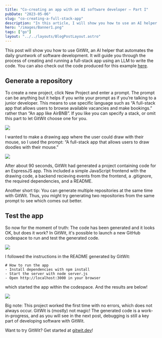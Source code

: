 ```yaml
---
title: "Co-creating an app with an AI software developer — Part I"
pubDate: "2023-05-06"
slug: "co-creating-a-full-stack-app"
description: "In this article, I will show you how to use an AI helper to co-create a full-stack web app."
hero: "/images/Banner1.png"
tags: ["go"]
layout: "../../layouts/BlogPostLayout.astro"
---
```


This post will show you how to use GitWit, an AI helper that automates the daily gruntwork of software development. It will guide you through the process of creating and running a full-stack app using an LLM to write the code. You can also check out the code produced for this example <a href="https://github.com/gitwitapp/doodle-app/" target="_blank">here</a>.

## Generate a repository

To create a new project, click New Project and enter a prompt. The prompt can be anything but it helps if you write your prompt as if you’re talking to a junior developer. This means to use specific language such as “A full-stack app that allows users to browse available vacancies and make bookings.” rather than “An app like AirBNB”. If you like you can specify a stack, or omit this part to let GitWit choose one for you.

<img src="/images/1.gif" />

I wanted to make a drawing app where the user could draw with their mouse, so I used the prompt: “A full-stack app that allows users to draw doodles with their mouse.”

<img src="/images/2.gif" />

After about 90 seconds, GitWit had generated a project containing code for an EspressJS app. This included a simple JavaScript frontend with the drawing code, a backend recieving events from the frontend, a .gitignore, the required dependencies, and a README.

Another short tip: You can generate multiple repositories at the same time with GitWit. Thus, you might try generating two repositories from the same prompt to see which comes out better.

## Test the app

So now for the moment of truth: The code has been generated and it looks OK, but does it work? In GitWit, it's possible to launch a new GitHub codespace to run and test the generated code.

<img src="/images/4.gif" />

I followed the instructions in the README generated by GitWit:
```
# How to run the app
- Install dependencies with npm install
- Start the server with node server.js
- Open http://localhost:3000 in your browser
```
 which started the app within the codespace. And the results are below!

<img src="/images/3.gif" />

Big note: This project worked the first time with no errors, which does not always occur. GitWit is (mostly) not magic! The generated code is a work-in-progress, and as you will see in the next post, debugging is still a key part of developing software with GitWit.

Want to try GitWit? Get started at <a href="https://www.gitwit.dev/">gitwit.dev</a>!